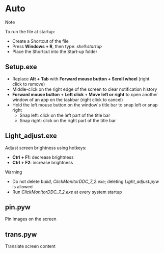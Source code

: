 ﻿# Auto
> [!NOTE]
> To run the file at startup:
> - Create a Shortcut of the file
> - Press **Windows + R**, then type: *shell:startup*
> - Place the Shortcut into the Start-up folder

## Setup.exe
- Replace **Alt + Tab** with **Forward mouse button + Scroll wheel** (right click to remove)
- Middle-click on the right edge of the screen to clear notification history
- **Forward mouse button + Left click + Move left or right** to open another window of an app on the taskbar (right click to cancel)
- Hold the left mouse button on the window's title bar to snap left or snap right
    - Snap left: click on the left part of the title bar
    - Snap right: click on the right part of the title bar

## Light_adjust.exe
Adjust screen brightness using hotkeys:
- **Ctrl + F1**: decrease brightness
- **Ctrl + F2**: increase brightness

> [!WARNING]
> - Do not delete *build*, *ClickMonitorDDC_7_2.exe*; deleting *Light_adjust.pyw* is allowed
> - Run *ClickMonitorDDC_7_2.exe* at every system startup

## pin.pyw
Pin images on the screen

## trans.pyw
Translate screen content
